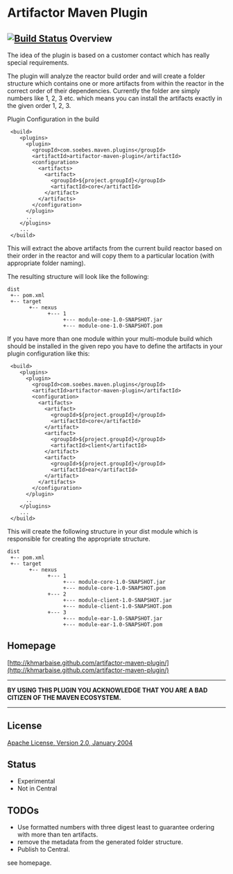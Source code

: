 Artifactor Maven Plugin
=======================

[![Build Status](https://buildhive.cloudbees.com/job/khmarbaise/job/artifactor-maven-plugin/badge/icon)](https://buildhive.cloudbees.com/job/khmarbaise/job/artifactor-maven-plugin/)
Overview
--------

 The idea of the plugin is based on a customer contact which has really special
 requirements. 
 
 The plugin will analyze the reactor build order and will create a folder
 structure which contains one or more artifacts from within the reactor
 in the correct order of their dependencies. Currently
 the folder are simply numbers like 1, 2, 3 etc. which means
 you can install the artifacts exactly in the given order 1, 2, 3. 
 
 
 Plugin Configuration in the build 

	 <build>
	    <plugins>
	      <plugin>
	        <groupId>com.soebes.maven.plugins</groupId>
	        <artifactId>artifactor-maven-plugin</artifactId>
	        <configuration>
	          <artifacts>
	            <artifact>
	              <groupId>${project.groupId}</groupId>
	              <artifactId>core</artifactId>
	            </artifact>
	          </artifacts>
	        </configuration>
	      </plugin>
	      ..
	    </plugins>
	    ...
	 </build>


 This will extract the above artifacts from the current build reactor 
 based on their order in the reactor and will copy them to a particular 
 location (with appropriate folder naming).
 
 The resulting structure will look like the following:
 
    dist
     +-- pom.xml
     +-- target
           +-- nexus
                 +--- 1
                      +--- module-one-1.0-SNAPSHOT.jar
                      +--- module-one-1.0-SNAPSHOT.pom

 If you have more than one module within your multi-module build
 which should be installed in the given repo you have to define the
 artifacts in your plugin configuration like this:

	 <build>
	    <plugins>
	      <plugin>
	        <groupId>com.soebes.maven.plugins</groupId>
	        <artifactId>artifactor-maven-plugin</artifactId>
	        <configuration>
	          <artifacts>
	            <artifact>
	              <groupId>${project.groupId}</groupId>
	              <artifactId>core</artifactId>
	            </artifact>
	            <artifact>
	              <groupId>${project.groupId}</groupId>
	              <artifactId>client</artifactId>
	            </artifact>
	            <artifact>
	              <groupId>${project.groupId}</groupId>
	              <artifactId>ear</artifactId>
	            </artifact>
	          </artifacts>
	        </configuration>
	      </plugin>
	      ..
	    </plugins>
	    ...
	 </build>

 This will create the following structure in your dist module which 
 is responsible for creating the appropriate structure.

    dist
     +-- pom.xml
     +-- target
           +-- nexus
                 +--- 1
                      +--- module-core-1.0-SNAPSHOT.jar
                      +--- module-core-1.0-SNAPSHOT.pom
                 +--- 2
                      +--- module-client-1.0-SNAPSHOT.jar
                      +--- module-client-1.0-SNAPSHOT.pom
                 +--- 3
                      +--- module-ear-1.0-SNAPSHOT.jar
                      +--- module-ear-1.0-SNAPSHOT.pom


Homepage
--------
[http://khmarbaise.github.com/artifactor-maven-plugin/](http://khmarbaise.github.com/artifactor-maven-plugin/)

- - -

__BY USING THIS PLUGIN YOU ACKNOWLEDGE THAT YOU ARE A BAD CITIZEN OF THE MAVEN ECOSYSTEM.__

- - -

License
-------
[Apache License, Version 2.0, January 2004](http://www.apache.org/licenses/)


Status
------

 * Experimental
 * Not in Central

TODOs
-----

 * Use formatted numbers with three digest least to guarantee ordering with more than ten artifacts.  
 * remove the metadata from the generated folder structure.
 * Publish to Central.

see homepage.
